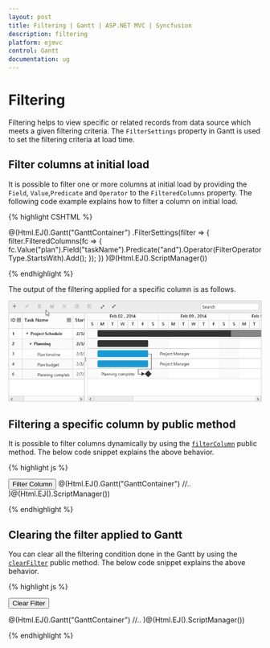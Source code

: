 ```yaml
---
layout: post
title: Filtering | Gantt | ASP.NET MVC | Syncfusion
description: filtering
platform: ejmvc
control: Gantt
documentation: ug
---
```


# Filtering

Filtering helps to view specific or related records from data source which meets a given filtering criteria. The `FilterSettings` property in Gantt is used to set the filtering criteria at load time.

## Filter columns at initial load
It is possible to filter one or more columns at initial load by providing the `Field`, `Value`,`Predicate` and `Operator` to the `FilteredColumns` property. The following code example explains how to filter a column on initial load.

{% highlight CSHTML %}

@(Html.EJ().Gantt("GanttContainer")
.FilterSettings(filter =>
{
	filter.FilteredColumns(fc =>
		{
			fc.Value("plan").Field("taskName").Predicate("and").Operator(FilterOperatorType.StartsWith).Add();
		});
})
)@(Html.EJ().ScriptManager())

{% endhighlight %}

The output of the filtering applied for a specific column is as follows.

![](Filtering_images/Filtering_img1.png)

## Filtering a specific column by public method

It is possible to filter columns dynamically by using the [`filterColumn`](/api/js/ejgantt#methods:filtercolumn "filterColumn(fieldName, filterOperator, filterValue, [predicate], [matchCase])") public method. 
The below code snippet explains the above behavior.

{% highlight js %}

<button id="filterColumn">Filter Column</button>
@(Html.EJ().Gantt("GanttContainer")
   //..
)@(Html.EJ().ScriptManager())
<script type="text/javascript">

$("#filterColumn").click(function (args) {
       var obj = $("#GanttContainer").ejGantt("instance");
       obj.filterColumn("taskName", "startswith", "plan");
})
</script>

{% endhighlight %}


## Clearing the filter applied to Gantt

You can clear all the filtering condition done in the Gantt by using the [`clearFilter`](/api/js/ejgantt#methods:clearfilter "clearFilter()") public method. 
The below code snippet explains the above behavior.

{% highlight js %}

<button id="clearFilter">Clear Filter</button>

@(Html.EJ().Gantt("GanttContainer")
   //..
)@(Html.EJ().ScriptManager())

<script type="text/javascript">

$("#clearFilter").click(function (args) {
       var obj = $("#GanttContainer").ejGantt("instance");
       obj.clearFilter();
})
</script>

{% endhighlight %}